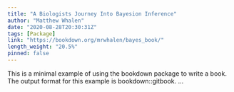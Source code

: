 ```yaml
---
title: "A Biologists Journey Into Bayesion Inference"
author: "Matthew Whalen"
date: "2020-08-28T20:30:31Z"
tags: [Package]
link: "https://bookdown.org/mrwhalen/bayes_book/"
length_weight: "20.5%"
pinned: false
---
```


This is a minimal example of using the bookdown package to write a book. The output format for this example is bookdown::gitbook. ...
